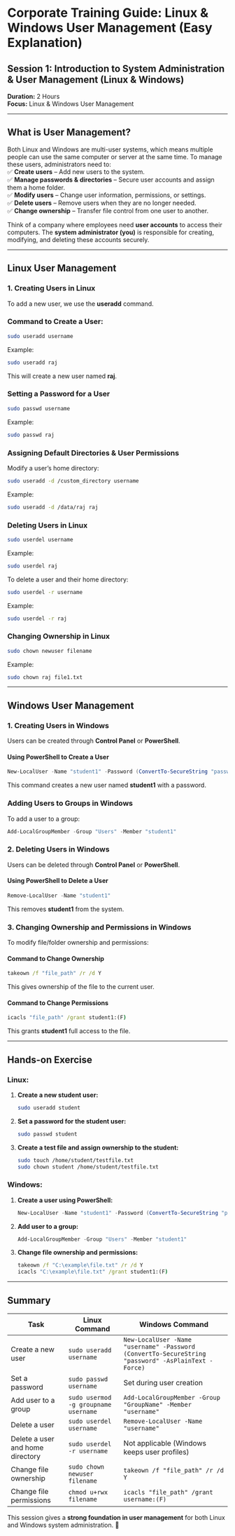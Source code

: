 # **Corporate Training Guide: Linux & Windows User Management (Easy Explanation)**  
## **Session 1: Introduction to System Administration & User Management (Linux & Windows)**  
**Duration:** 2 Hours  
**Focus:** Linux & Windows User Management  

---

## **What is User Management?**  
Both Linux and Windows are multi-user systems, which means multiple people can use the same computer or server at the same time. To manage these users, administrators need to:  
✅ **Create users** – Add new users to the system.  
✅ **Manage passwords & directories** – Secure user accounts and assign them a home folder.  
✅ **Modify users** – Change user information, permissions, or settings.  
✅ **Delete users** – Remove users when they are no longer needed.  
✅ **Change ownership** – Transfer file control from one user to another.  

Think of a company where employees need **user accounts** to access their computers. The **system administrator (you)** is responsible for creating, modifying, and deleting these accounts securely.  

---

## **Linux User Management**  
### **1. Creating Users in Linux**  
To add a new user, we use the **useradd** command.  

### **Command to Create a User:**  
```bash
sudo useradd username
```
Example:  
```bash
sudo useradd raj
```
This will create a new user named **raj**.  

### **Setting a Password for a User**  
```bash
sudo passwd username
```
Example:  
```bash
sudo passwd raj
```

### **Assigning Default Directories & User Permissions**  
Modify a user’s home directory:  
```bash
sudo useradd -d /custom_directory username
```
Example:  
```bash
sudo useradd -d /data/raj raj
```

### **Deleting Users in Linux**  
```bash
sudo userdel username
```
Example:  
```bash
sudo userdel raj
```

To delete a user and their home directory:  
```bash
sudo userdel -r username
```
Example:  
```bash
sudo userdel -r raj
```

### **Changing Ownership in Linux**  
```bash
sudo chown newuser filename
```
Example:  
```bash
sudo chown raj file1.txt
```

---

## **Windows User Management**  
### **1. Creating Users in Windows**  
Users can be created through **Control Panel** or **PowerShell**.  

#### **Using PowerShell to Create a User**  
```powershell
New-LocalUser -Name "student1" -Password (ConvertTo-SecureString "password" -AsPlainText -Force)
```
This command creates a new user named **student1** with a password.  

### **Adding Users to Groups in Windows**  
To add a user to a group:  
```powershell
Add-LocalGroupMember -Group "Users" -Member "student1"
```

### **2. Deleting Users in Windows**  
Users can be deleted through **Control Panel** or **PowerShell**.  

#### **Using PowerShell to Delete a User**  
```powershell
Remove-LocalUser -Name "student1"
```
This removes **student1** from the system.  

### **3. Changing Ownership and Permissions in Windows**  
To modify file/folder ownership and permissions:  

#### **Command to Change Ownership**  
```cmd
takeown /f "file_path" /r /d Y
```
This gives ownership of the file to the current user.  

#### **Command to Change Permissions**  
```cmd
icacls "file_path" /grant student1:(F)
```
This grants **student1** full access to the file.  

---

## **Hands-on Exercise**  
### **Linux:**  
1. **Create a new student user:**  
   ```bash
   sudo useradd student
   ```
2. **Set a password for the student user:**  
   ```bash
   sudo passwd student
   ```
3. **Create a test file and assign ownership to the student:**  
   ```bash
   sudo touch /home/student/testfile.txt
   sudo chown student /home/student/testfile.txt
   ```

### **Windows:**  
1. **Create a user using PowerShell:**  
   ```powershell
   New-LocalUser -Name "student1" -Password (ConvertTo-SecureString "password" -AsPlainText -Force)
   ```
2. **Add user to a group:**  
   ```powershell
   Add-LocalGroupMember -Group "Users" -Member "student1"
   ```
3. **Change file ownership and permissions:**  
   ```cmd
   takeown /f "C:\example\file.txt" /r /d Y
   icacls "C:\example\file.txt" /grant student1:(F)
   ```

---

## **Summary**  
| Task | Linux Command | Windows Command |
|------|--------------|----------------|
| Create a new user | `sudo useradd username` | `New-LocalUser -Name "username" -Password (ConvertTo-SecureString "password" -AsPlainText -Force)` |
| Set a password | `sudo passwd username` | Set during user creation |
| Add user to a group | `sudo usermod -g groupname username` | `Add-LocalGroupMember -Group "GroupName" -Member "username"` |
| Delete a user | `sudo userdel username` | `Remove-LocalUser -Name "username"` |
| Delete a user and home directory | `sudo userdel -r username` | Not applicable (Windows keeps user profiles) |
| Change file ownership | `sudo chown newuser filename` | `takeown /f "file_path" /r /d Y` |
| Change file permissions | `chmod u+rwx filename` | `icacls "file_path" /grant username:(F)` |

This session gives a **strong foundation in user management** for both Linux and Windows system administration. 🚀
